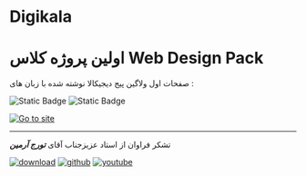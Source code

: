 ﻿# Digikala

# اولین پروژه کلاس  Web Design Pack
صفحات اول ولاگین پیج دیجیکالا نوشته شده با زبان های :  


![Static Badge](https://img.shields.io/badge/HTML5-%231572B6?style=plastic&logo=html5&logoColor=%23E34F26&labelColor=white&color=%235D5D5D&link=https%3A%2F%2Fwww.python.org)
![Static Badge](https://img.shields.io/badge/CSS3-%231572B6?style=plastic&logo=css3&logoColor=%231572B6&labelColor=white&color=%235D5D5D&link=https%3A%2F%2Fwww.python.org)


[![Go to site](https://www.digikala.com/statics/img/svg/logo.svg)](https://digikala.com)



---

تشکر فراوان از استاد عزیزجناب آقای ***تورج آرمین***



[![download](https://github.com/Mahmoud-Sj/Digikala/assets/165766357/4c1b0c88-c6ed-4986-b530-ac5d52e8e457)](https://www.elecodeiranzamin.com)
[![github](https://github.com/Mahmoud-Sj/Digikala/assets/165766357/c700a4e5-dcb1-4a97-8654-b78bb713ee78)](https://github.com/turajarmin)
[![youtube](https://github.com/Mahmoud-Sj/Digikala/assets/165766357/efd0efa1-d25a-4394-ac4c-bb30b34fb539)](https://www.youtube.com/@ELECodecenter)


